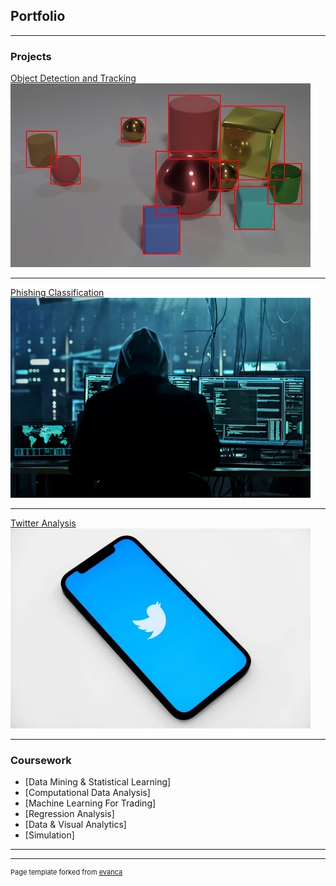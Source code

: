 ## Portfolio

---

### Projects

[Object Detection and Tracking](/pdf/Final_Report_TrackingV2.pdf)
<br>
<img src="images/object.jpg?raw=true"/>

---
[Phishing Classification](/pdf/Phishing_Classification.pdf)
<br>
<img src="images/hacker.jpg?raw=true"/>

---
[Twitter Analysis](/pdf/Twitter_Analysis.pdf)
<br>
<img src="images/twitter.jpg?raw=true"/>

---

### Coursework

- [Data Mining & Statistical Learning]
- [Computational Data Analysis]
- [Machine Learning For Trading]
- [Regression Analysis]
- [Data & Visual Analytics]
- [Simulation]

---




---
<p style="font-size:11px">Page template forked from <a href="https://github.com/evanca/quick-portfolio">evanca</a></p>
<!-- Remove above link if you don't want to attibute -->
